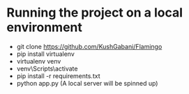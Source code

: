 # Running the project on a local environment

- git clone https://github.com/KushGabani/Flamingo
- pip install virtualenv
- virtualenv venv
- venv\Scripts\activate
- pip install -r requirements.txt
- python app.py (A local server will be spinned up)
